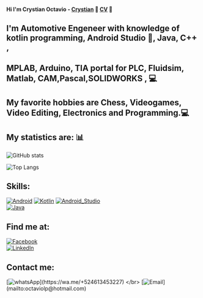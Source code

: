 #### Hi I'm Crystian Octavio - [Crystian](https://www.linkedin.com/in/crystian-octavio/) 👋   [CV](https://drive.google.com/drive/u/1/folders/1giECr_beryVtBS5HQhn4YpcGSEe2vv1b) :page_facing_up:

## I'm Automotive Engeneer with knowledge of kotlin programming, Android Studio :iphone:, Java, C++ , 
##  MPLAB, Arduino, TIA portal for PLC, Fluidsim, Matlab, CAM,Pascal,SOLIDWORKS , :computer:

## My favorite hobbies are Chess, Videogames, Video Editing, Electronics and Programming.:computer:

## My statistics are: :bar_chart:

![GitHub stats](https://github-readme-stats.vercel.app/api?username=reisenhead&show_icons=true&theme=nord)


![Top Langs](https://github-readme-stats.vercel.app/api/top-langs/?username=reisenhead&show_icons=true&theme=nord)  

## Skills:

[![Android](https://img.shields.io/badge/Android-3DDC84?style=for-the-badge&logo=android&logoColor=white&labelColor=101010)]()
[![Kotlin](https://img.shields.io/badge/Kotlin-0095D5?style=for-the-badge&logo=kotlin&logoColor=white&labelColor=101010)]()
[![Android_Studio](https://img.shields.io/badge/Android_Studio-3DDC84?style=for-the-badge&logo=android-studio&logoColor=white&labelColor=101010)]()
</br>
[![Java](https://img.shields.io/badge/Java-F7DF1E?style=for-the-badge&logo=javascript&logoColor=white&labelColor=101010)]()
</br>


## Find me at:

[![Facebook](https://img.shields.io/badge/Facebook-Crystian_Reisen-1877F2?style=for-the-badge&logo=facebook&logoColor=white&labelColor=101010)](https://www.facebook.com/Reisenhead/)
</br>
[![LinkedIn](https://img.shields.io/badge/LinkedIn-Crystian_Hernandez-0077B5?style=for-the-badge&logo=linkedin&logoColor=white&labelColor=101010)](https://www.linkedin.com/in/crystian-octavio/)


## Contact me:

[![whatsApp](https://img.shields.io/badge/WhatsApp-MESSAGE_(FAST_RESPONSE)-green?style=for-the-badge&logo=whatsapp&logoColor=white&labelColor=101010)](https://wa.me/+524613453227)
</br>
[![Email](https://img.shields.io/badge/octviolp@hotmail.com-my_personal_email_(slow_response)-D14836?style=for-the-badge&logo=gmail&logoColor=white&labelColor=101010)](mailto:octaviolp@hotmail.com)


